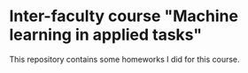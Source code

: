 # Inter-faculty course "Machine learning in applied tasks"

This repository contains some homeworks I did for this course.